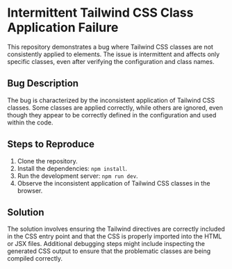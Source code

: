 # Intermittent Tailwind CSS Class Application Failure

This repository demonstrates a bug where Tailwind CSS classes are not consistently applied to elements. The issue is intermittent and affects only specific classes, even after verifying the configuration and class names.

## Bug Description

The bug is characterized by the inconsistent application of Tailwind CSS classes. Some classes are applied correctly, while others are ignored, even though they appear to be correctly defined in the configuration and used within the code.

## Steps to Reproduce

1. Clone the repository.
2. Install the dependencies: `npm install`.
3. Run the development server: `npm run dev`.
4. Observe the inconsistent application of Tailwind CSS classes in the browser.

## Solution

The solution involves ensuring the Tailwind directives are correctly included in the CSS entry point and that the CSS is properly imported into the HTML or JSX files.  Additional debugging steps might include inspecting the generated CSS output to ensure that the problematic classes are being compiled correctly.
